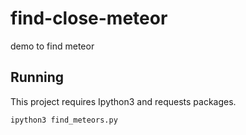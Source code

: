 # find-close-meteor
demo to find meteor

## Running

This project requires Ipython3 and requests packages.

`ipython3 find_meteors.py`
